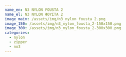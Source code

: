 ```yaml
---
name_en: N3 NYLON FOUSTA 2
name_el: N3 NYLON ΦΟΥΣΤΑ 2
image_main: /assets/img/n3_nylon_fousta_2.png
image_150: /assets/img/n3_nylon_fousta_2-150x150.png
image_300: /assets/img/n3_nylon_fousta_2-300x300.png
categories:
  - nylon
  - zipper
  - no3
---
```

